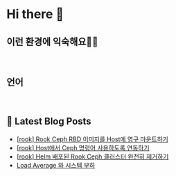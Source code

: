 # Hi there 👋

## 이런 환경에 익숙해요✍🏼

<p>
  <img alt="" src="https://img.shields.io/badge/Linux-FCC624?style=flat-square&logo=Linux&logoColor=black"/>
  <img alt="" src="https://img.shields.io/badge/Kubernetes-326CE5?style=flat-square&logo=Kubernetes&logoColor=white"/>
  <img alt="" src="https://img.shields.io/badge/Ceph-EF3AAB?style=flat-square&logo=Ceph&logoColor=white"/>
</p>

## 언어

<p>
  <img alt="" src="https://img.shields.io/badge/Python-3776AB?style=flat-square&logo=Python&logoColor=white"/>
  <img alt="" src="https://img.shields.io/badge/Bash%20Script-black?style=flat-square&logo=GNU-Bash&logoColor=white"/>
</p>

## 📕 Latest Blog Posts

<ul><li><a href='https://ktome.tistory.com/7' target='_blank'>[rook] Rook Ceph RBD 이미지를 Host에 영구 마운트하기</a></li><li><a href='https://ktome.tistory.com/6' target='_blank'>[rook] Host에서 Ceph 명령어 사용하도록 연동하기</a></li><li><a href='https://ktome.tistory.com/3' target='_blank'>[rook] Helm 배포된 Rook Ceph 클러스터 완전히 제거하기</a></li><li><a href='https://ktome.tistory.com/2' target='_blank'>Load Average 와 시스템 부하</a></li></ul>